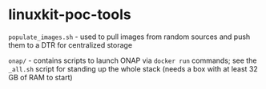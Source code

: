linuxkit-poc-tools
==================

`populate_images.sh` - used to pull images from random sources and push them to a DTR for centralized storage

`onap/` - contains scripts to launch ONAP via `docker run` commands; see the `_all.sh` script for standing up the whole stack (needs a box with at least 32 GB of RAM to start)
